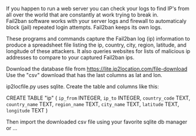 If you happen to run a web server you can check your logs to find IP's from 
all over the world that are constantly at work trying to break in.  
Fail2ban software works with your server logs and firewall to automaticaly 
block (jail) repeated login attempts. Fail2ban keeps its own logs.

These programs and commands capture the Fail2ban log (ip) information to 
produce a spreadsheet file listing the ip, country, city, region, latitude, 
and longitude of these attackers. It also queries websites for lists of malicious 
ip addresses to compare to your captured Fail2ban ips.

Download the database file from https://lite.ip2location.com/file-download
Use the "csv" download that has the last columns as lat and lon.

ip2locfile.py uses sqlite. Create the table and columns like this:

CREATE TABLE "ip" ( `ip_from` INTEGER, `ip_to` INTEGER, `country_code` TEXT, `country_name` TEXT, `region_name` TEXT, `city_name` TEXT, `latitude` TEXT, `longitude` TEXT )

Then import the downloaded csv file using your favorite sqlite db manager or ...



